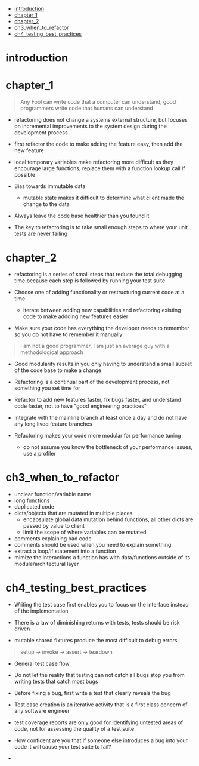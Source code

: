 - [introduction](#introduction)
- [chapter_1](#chapter_1)
- [chapter_2](#chapter_2)
- [ch3_when_to_refactor](#ch3_when_to_refactor)
- [ch4_testing_best_practices](#ch4_testing_best_practices)
# introduction

# chapter_1

> Any Fool can write code that a computer can understand, good programmers write code that humans can understand

- refactoring does not change a systems external structure, but focuses on incremental improvements to the system design during the development process
  
- first refactor the code to make adding the feature easy, then add the new feature

- local temporary variables make refactoring more difficult as they encourage large functions, replace them with a function lookup call if possible
- Bias towards immutable data
  - mutable state makes it difficult to determine what client made the change to the data

- Always leave the code base healthier than you found it
- The key to refactoring is to take small enough steps to where your unit tests are never failing
  
# chapter_2

- refactoring is a series of small steps that reduce the total debugging time because each step is followed by running your test suite
- Choose one of adding functionality or restructuring current code at a time
  - iterate between adding new capabilities and refactoring existing code to make addding new features easier

- Make sure your code has everything the developer needs to remember so you do not have to remember it manually

> I am not a good programmer, I am just an average guy with a methodological approach

- Good modularity results in you only having to understand a small subset of the code base to make a change
- Refactoring is a continual part of the development process, not something you set time for

- Refactor to add new features faster, fix bugs faster, and understand code faster, not to have "good engineering practices"
- Integrate with the mainline branch at least once a day and do not have any long lived feature branches
- Refactoring makes your code more modular for performance tuning
  - do not assume you know the bottleneck of your performance issues, use a profiler
  
# ch3_when_to_refactor
- unclear function/variable name
- long functions
- duplicated code
- dicts/objects that are mutated in multiple places
  - encapsulate global data mutation behind functions, all other dicts are passed by value to client
  - limit the scope of where variables can be mutated
- comments explaining bad code
- comments should be used when you need to explain something
- extract a loop/if statement into a function
- mimize the interactions a function has with data/functions outside of its module/architectural layer

# ch4_testing_best_practices
- Writing the test case first enables you to focus on the interface instead of the implementation
- There is a law of diminishing returns with tests, tests should be risk driven

- mutable shared fixtures produce the most difficult to debug errors

> setup -> invoke -> assert -> teardown

  - General test case flow

- Do not let the reality that testing can not catch all bugs stop you from writing tests that catch most bugs
- Before fixing a bug, first write a test that clearly reveals the bug
- Test case creation is an iterative activity that is a first class concern of any software engineer

- test coverage reports are only good for identifying untested areas of code, not for assessing the quality of a test suite

- How confident are you that if someone else introduces a bug into your code it will cause your test suite to fail?
- 